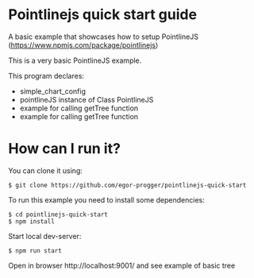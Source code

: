 # Pointlinejs quick start guide

A basic example that showcases how to setup PointlineJS (https://www.npmjs.com/package/pointlinejs)

This is a very basic PointlineJS example. 

This program declares: 
- simple_chart_config
- pointlineJS instance of Class PointlineJS
- example for calling getTree function
- example for calling getTree function

# How can I run it?
You can clone it using:

```
$ git clone https://github.com/egor-progger/pointlinejs-quick-start
```

To run this example you need to install some dependencies:

```
$ cd pointlinejs-quick-start
$ npm install
```

Start local dev-server:

```
$ npm run start
```

Open in browser http://localhost:9001/ and see example of basic tree
